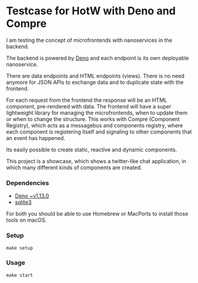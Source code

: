 # Testcase for HotW with Deno and Compre
I am testing the concept of microfrontends with nanoservices in the
backend.

The backend is powered by [Deno](https://deno.land) and each endpoint is
its own deployable nanoservice.

There are data endpoints and HTML endpoints (views). There is no need anymore
for JSON APIs to exchange data and to duplicate state with the frontend.

For each request from the frontend the response will be an HTML component, pre-rendered with data.
The frontend will have a super lightweight library for managing the microfrontends,
when to update them or when to change the structure.
This works with Compre (Component Registry), which acts as a messagebus and
components registry, where each component is registering itself and signaling to
other components that an event has happened.

Its easily possible to create static, reactive and dynamic components.

This project is a showcase, which shows a twitter-like chat application, in which
many different kinds of components are created.

### Dependencies
- [Deno ~v1.13.0](https://github.com/denoland/deno/releases/latest)
- [sqlite3](https://sqlite.org/download.html)

For both you should be able to use Homebrew or MacPorts to install those tools on macOS.

### Setup
```
make setup
```

### Usage
```
make start
```
